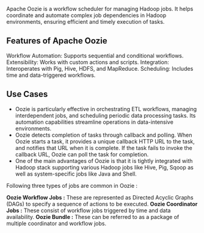 Apache Oozie is a workflow scheduler for managing Hadoop jobs. It helps coordinate and automate complex job dependencies in Hadoop environments, ensuring efficient and timely execution of tasks.

## Features of Apache Oozie

Workflow Automation: Supports sequential and conditional workflows.
Extensibility: Works with custom actions and scripts.
Integration: Interoperates with Pig, Hive, HDFS, and MapReduce.
Scheduling: Includes time and data-triggered workflows.

## Use Cases

- Oozie is particularly effective in orchestrating ETL workflows, managing interdependent jobs, and scheduling periodic data processing tasks. Its automation capabilities streamline operations in data-intensive environments.
- Oozie detects completion of tasks through callback and polling. When Oozie starts a task, it provides a unique callback HTTP URL to the task, and notifies that URL when it is complete. If the task fails to invoke the callback URL, Oozie can poll the task for completion.
- One of the main advantages of Oozie is that it is tightly integrated with Hadoop stack supporting various Hadoop jobs like Hive, Pig, Sqoop as well as system-specific jobs like Java and Shell.

Following three types of jobs are common in Oozie :

**Oozie Workflow Jobs :** These are represented as Directed Acyclic Graphs (DAGs) to specify a sequence of actions to be executed.
**Oozie Coordinator Jobs :** These consist of workflow jobs triggered by time and data availability.
**Oozie Bundle :** These can be referred to as a package of multiple coordinator and workflow jobs.

